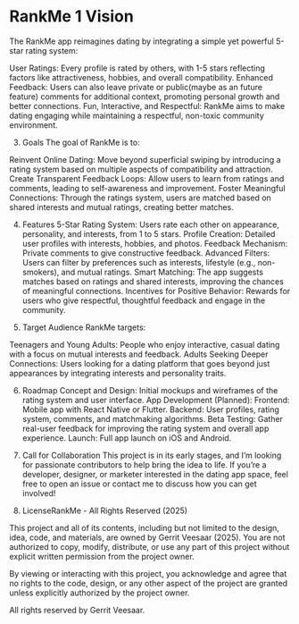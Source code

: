 # RankMe 1 Vision
The RankMe app reimagines dating by integrating a simple yet powerful 5-star rating system:

User Ratings: Every profile is rated by others, with 1-5 stars reflecting factors like attractiveness, hobbies, and overall compatibility.
Enhanced Feedback: Users can also leave private or public(maybe as an future feature) comments for additional context, promoting personal growth and better connections.
Fun, Interactive, and Respectful: RankMe aims to make dating engaging while maintaining a respectful, non-toxic community environment.

3. Goals
The goal of RankMe is to:

Reinvent Online Dating: Move beyond superficial swiping by introducing a rating system based on multiple aspects of compatibility and attraction.
Create Transparent Feedback Loops: Allow users to learn from ratings and comments, leading to self-awareness and improvement.
Foster Meaningful Connections: Through the ratings system, users are matched based on shared interests and mutual ratings, creating better matches.

4. Features
5-Star Rating System: Users rate each other on appearance, personality, and interests, from 1 to 5 stars.
Profile Creation: Detailed user profiles with interests, hobbies, and photos.
Feedback Mechanism: Private comments to give constructive feedback.
Advanced Filters: Users can filter by preferences such as interests, lifestyle (e.g., non-smokers), and mutual ratings.
Smart Matching: The app suggests matches based on ratings and shared interests, improving the chances of meaningful connections.
Incentives for Positive Behavior: Rewards for users who give respectful, thoughtful feedback and engage in the community.

5. Target Audience
RankMe targets:

Teenagers and Young Adults: People who enjoy interactive, casual dating with a focus on mutual interests and feedback.
Adults Seeking Deeper Connections: Users looking for a dating platform that goes beyond just appearances by integrating interests and personality traits.

6. Roadmap
Concept and Design: Initial mockups and wireframes of the rating system and user interface.
App Development (Planned):
Frontend: Mobile app with React Native or Flutter.
Backend: User profiles, rating system, comments, and matchmaking algorithms.
Beta Testing: Gather real-user feedback for improving the rating system and overall app experience.
Launch: Full app launch on iOS and Android.

7. Call for Collaboration
This project is in its early stages, and I’m looking for passionate contributors to help bring the idea to life. If you’re a developer, designer, or marketer interested in the dating app space, feel free to open an issue or contact me to discuss how you can get involved!

8. LicenseRankMe - All Rights Reserved (2025)

This project and all of its contents, including but not limited to the design, idea, code, and materials, are owned by Gerrit Veesaar (2025). You are not authorized to copy, modify, distribute, or use any part of this project without explicit written permission from the project owner.

By viewing or interacting with this project, you acknowledge and agree that no rights to the code, design, or any other aspect of the project are granted unless explicitly authorized by the project owner.

All rights reserved by Gerrit Veesaar.
